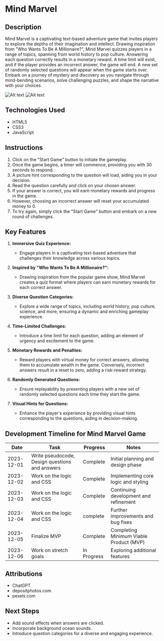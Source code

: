

# Mind Marvel

## Description

Mind Marvel is a captivating text-based adventure game that invites players to explore the depths of their imagination and intellect. Drawing inspiration from "Who Wants To Be A Millionaire?", Mind Marvel quizzes players in a range of topics, spanning from world history to pop culture. Answering each question correctly results in a monetary reward. A time limit will exist, and if the player provides an incorrect answer, the game will end. A new set of randomly selected questions will appear when the game starts over. Embark on a journey of mystery and discovery as you navigate through mind-bending scenarios, solve challenging puzzles, and shape the narrative with your choices.

![Alt text](<assets/Screenshot 2023-12-08 at 9.32.36 AM.png>)
![Alt text](<assets/Screenshot 2023-12-08 at 9.33.18 AM.png>)

## Technologies Used

- HTML5
- CSS3
- JavaScript

## Instructions

1. Click on the "Start Game" button to initiate the gameplay.
2. Once the game begins, a timer will commence, providing you with 30 seconds to respond.
3. A picture hint corresponding to the question will load, aiding you in your decision.
4. Read the question carefully and click on your chosen answer.
5. If your answer is correct, you will earn monetary rewards and progress in the game.
6. However, choosing an incorrect answer will reset your accumulated money to 0.
7. To try again, simply click the "Start Game" button and embark on a new round of challenges.

## Key Features

1. **Immersive Quiz Experience:**
   - Engage players in a captivating text-based adventure that challenges their knowledge across various topics.

2. **Inspired by "Who Wants To Be A Millionaire?":**
   - Drawing inspiration from the popular game show, Mind Marvel creates a quiz format where players can earn monetary rewards for each correct answer.

3. **Diverse Question Categories:**
   - Explore a wide range of topics, including world history, pop culture, science, and more, ensuring a dynamic and enriching gameplay experience.

4. **Time-Limited Challenges:**
   - Introduce a time limit for each question, adding an element of urgency and excitement to the game.

5. **Monetary Rewards and Penalties:**
   - Reward players with virtual money for correct answers, allowing them to accumulate wealth in the game. Conversely, incorrect answers result in a reset to zero, adding a risk-reward strategy.

6. **Randomly Generated Questions:**
   - Ensure replayability by presenting players with a new set of randomly selected questions each time they start the game.

7. **Visual Hints for Questions:**
   - Enhance the player's experience by providing visual hints corresponding to the questions, aiding in decision-making.


## Development Timeline for Mind Marvel Game

| **Date**     | **Task**                                      | **Progress** | **Notes**                                  |
|--------------|-----------------------------------------------|--------------|--------------------------------------------|
| 2023-12-01   | Write pseudocode, Design questions and answers| Complete  | Initial planning and design phase          |
| 2023-12-02   | Work on the logic and CSS                      | Complete  | Implementing core logic and styling        |complete
| 2023-12-03   | Work on the logic and CSS                      | Complete  | Continuing development and refinement     |
| 2023-12-04   | Work on the logic and CSS                      | complete  | Further improvements and bug fixes         |
| 2023-12-05   | Finalize MVP                                   | Complete  | Completing Minimum Viable Product (MVP)   |
| 2023-12-06   | Work on stretch goals                           | In Progress  | Exploring additional features  

## Attributions

- ChatGPT
- depositphotos.com
- pexels.com

## Next Steps

- Add sound effects when answers are clicked.
- Incorporate background ocean sounds.
- Introduce question categories for a diverse and engaging experience.